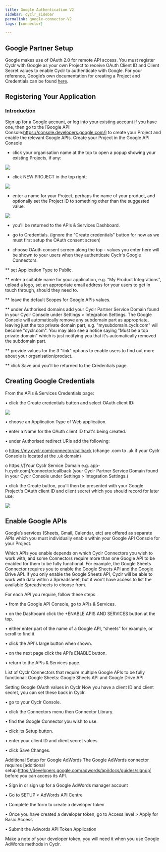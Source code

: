 ```yaml
---
title: Google Authentication V2
sidebar: cyclr_sidebar
permalink: google-connector-V2
tags: [connector]

---
```


##  Google Partner Setup

Google makes use of OAuth 2.0 for remote API access. You must register Cyclr with Google as your own Project to receive OAuth Client ID and Client Secret values to enable Cyclr to authenticate with Google.
For your reference, Google’s own documentation for creating a Project and Credentials can be found [here](https://developers.google.com/identity/protocols/OAuth2WebServer).

## Registering Your Application

### Introduction

Sign up for a Google account, or log into your existing account if you have one, then go to the
[Google API Console:https://console.developers.google.com/] to create your Project and enable the relevant Google APIs.
Create your Project in the Google API Console

*	click your organisation name at the top to open a popup showing your existing Projects, if any:

![](./images/google-auth-1.png)

*	click NEW PROJECT in the top right: 

![](./images/google-auth-2.png)

*	enter a name for your Project, perhaps the name of your product, and optionally set the Project ID to something other than the suggested value:

![](./images/google-auth-3.png)

* you'll be returned to the APIs & Services Dashboard.

* go to Credentials.	(ignore the "Create credentials" button for now as we must first setup the OAuth consent screen)

* choose OAuth consent screen along the top - values you enter here will be shown to your users when they authenticate Cyclr's Google Connectors.

**	set Application Type to Public.

**	enter a suitable name for your application, e.g. "My Product Integrations", upload a logo, set an appropriate email address for your users to get in touch through, should they need to.

**	leave the default Scopes for Google APIs values.

**	under Authorised domains add your Cyclr Partner Service Domain found in your Cyclr Console under Settings > Integration Settings.
The Google Console will automatically remove any subdomain part as appropriate, leaving just the top private domain part, e.g. "mysubdomain.cyclr.com" will become "cyclr.com".  You may also see a notice saying "Must be a top private domain" which is just notifying you that it's automatically removed the subdomain part.

**	provide values for the 3 "link" options to enable users to find out more about your organisation/product.

**	click Save and you'll be returned to the Credentials page. 

## Creating Google Credentials

From the APIs & Services Credentials page:

•	click the Create credentials button and select OAuth client ID:

![](./images/google-auth-4.png)

•	choose an Application Type of Web application.

•	enter a Name for the OAuth client ID that's being created.

•	under Authorised redirect URIs add the following:

o	https://my.cyclr.com/connector/callback
(change .com to .uk if your Cyclr Console is located at the .uk domain)

o	https://[Your Cyclr Service Domain e.g. app-h.cyclr.com]/connector/callback
(your Cyclr Partner Service Domain found in your Cyclr Console under Settings > Integration Settings.)

•	click the Create button, you'll then be presented with your Google Project's OAuth client ID and client secret which you should record for later use:

![](./images/google-auth-5.png)

## Enable Google APIs

Google’s services (Sheets, Gmail, Calendar, etc) are offered as separate APIs which you must individually enable within your Google API Console for your Project.

Which APIs you enable depends on which Cyclr Connectors you wish to work with, and some Connectors require more than one Google API to be enabled for them to be fully functional.  For example, the Google Sheets Connector requires you to enable the Google Sheets API and the Google Drive API.  If you only enable the Google Sheets API, Cyclr will be able to work with data within a Spreadsheet, but it won’t have access to list the available Spreadsheets to choose from.

For each API you require, follow these steps:

•	from the Google API Console, go to APIs & Services.

•	on the Dashboard click the +ENABLE APIS AND SERVICES button at the top.

•	either enter part of the name of a Google API, “sheets” for example, or scroll to find it.

•	click the API's large button when shown.

•	on the next page click the API’s ENABLE button.

•	return to the APIs & Services page.

List of Cyclr Connectors that require multiple Google APIs to be fully functional:
Google Sheets: Google Sheets API and Google Drive API

Setting Google OAuth values in Cyclr
Now you have a client ID and client secret, you can set these back in Cyclr.

•	go to your Cyclr Console.

•	click the Connectors menu then Connector Library.

•	find the Google Connector you wish to use.

•	click its Setup button.

•	enter your client ID and client secret values.

•	click Save Changes.

Additional Setup for Google AdWords
The Google AdWords connector requires [additional setup:https://developers.google.com/adwords/api/docs/guides/signup] before you can access its API.

•	Sign in or sign up for a Google AdWords manager account

•	Go to SETUP > AdWords API Centre

•	Complete the form to create a developer token

•	Once you have created a developer token, go to Access level > Apply for Basic Access

•	Submit the Adwords API Token Application

Make a note of your developer token, you will need it when you use Google AdWords methods in Cyclr.


